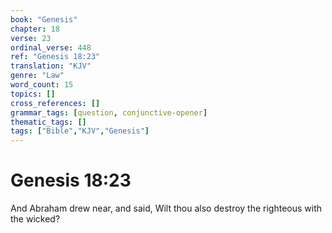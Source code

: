 ```yaml
---
book: "Genesis"
chapter: 18
verse: 23
ordinal_verse: 448
ref: "Genesis 18:23"
translation: "KJV"
genre: "Law"
word_count: 15
topics: []
cross_references: []
grammar_tags: [question, conjunctive-opener]
thematic_tags: []
tags: ["Bible","KJV","Genesis"]
---
```


# Genesis 18:23

And Abraham drew near, and said, Wilt thou also destroy the righteous with the wicked?
